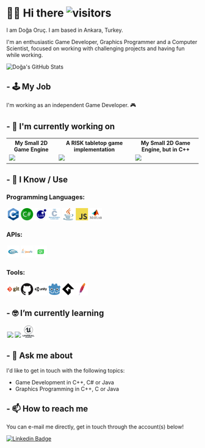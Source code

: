 <!--
**aeris170/aeris170** is a ✨ _special_ ✨ repository because its `README.md` (this file) appears on your GitHub profile.



Here are some ideas to get you started:

- 🔭 I’m currently working on ...
- 🌱 I’m currently learning ...
- 👯 I’m looking to collaborate on ...
- 🤔 I’m looking for help with ...
- 💬 Ask me about ...
- 📫 How to reach me: ...
- 😄 Pronouns: ...
- ⚡ Fun fact: ...
-->

# 🙋‍♂️ Hi there ![visitors](https://img.shields.io/badge/dynamic/json?color=informational&label=visitor&query=value&url=https%3A%2F%2Fapi.countapi.xyz%2Fhit%2Faeris170.aeris170%2Freadme)

I am Doğa Oruç. I am based in Ankara, Turkey.

I'm an enthusiastic Game Developer, Graphics Programmer and a Computer Scientist, focused on working with challenging projects and having fun while working.

![Doğa's GitHub Stats](https://github-readme-stats.vercel.app/api?username=aeris170&show_icons=true)

## - 🕹️ My Job

I'm working as an independent Game Developer. 🎮

## - 🔭 I'm currently working on

<table style="width:100%; table-layout:fixed">
  <tr>
    <th>My Small 2D Game Engine</th>
    <th>A RISK tabletop game implementation</th>
    <th>My Small 2D Game Engine, but in C++</th>
  </tr>
  <tr>
    <td>
		<a href="https://github.com/aeris170/DoaEngine">
			<img src="https://i.hizliresim.com/kcX3Xz.png" />
		</a>
	</td>
    <td>
		<a href="https://github.com/aeris170/RISK-Digital-Cut">
			<img src="https://repository-images.githubusercontent.com/169880359/d106c280-9780-11e9-983c-0b51e49af958" />
		</a>
	</td>
    <td>
		<a href="https://github.com/chroma-works/NeoDoa">
			<img src="https://user-images.githubusercontent.com/25724155/72576385-9ca35100-38e0-11ea-9f10-5de3852e6df3.png" />
		</a>
	</td>
  </tr>
</table>

## - 🧠 I Know / Use
### Programming Languages:

<img src="https://github.com/github/explore/blob/master/topics/cpp/cpp.png?raw=true" height="32" style="margin:2px" /><img src="https://github.com/github/explore/blob/master/topics/csharp/csharp.png?raw=true" height="32" style="margin:2px" /><img src="https://github.com/github/explore/blob/master/topics/lua/lua.png?raw=true" height="32" style="margin:2px" /><img src="https://github.com/github/explore/blob/master/topics/c/c.png?raw=true" height="32" style="margin:2px" /><img src="https://github.com/github/explore/blob/master/topics/java/java.png?raw=true" height="32" style="margin:2px" /><img src="https://github.com/github/explore/blob/master/topics/javascript/javascript.png?raw=true" height="32" style="margin:2px" /><img src="https://github.com/github/explore/blob/master/topics/matlab/matlab.png?raw=true" height="32" style="margin:2px" />

### APIs:

<img src="https://github.com/github/explore/blob/master/topics/opengl/opengl.png?raw=true" height="32" style="margin:2px" /><img src="https://github.com/github/explore/blob/master/topics/javafx/javafx.png?raw=true" height="32" style="margin:2px" /><img src="https://github.com/github/explore/blob/master/topics/qt/qt.png?raw=true" height="32" style="margin:2px" />

### Tools:

<img src="https://github.com/github/explore/blob/master/topics/git/git.png?raw=true" height="32" style="margin:2px" /><img src="https://github.com/github/explore/blob/master/topics/github/github.png?raw=true" height="32" style="margin:2px" /><img src="https://github.com/github/explore/blob/master/topics/unity/unity.png?raw=true" height="32" style="margin:2px" /><img src="https://github.com/github/explore/blob/master/topics/godot/godot.png?raw=true" height="32" style="margin:2px" /><img src="https://github.com/github/explore/blob/master/topics/gamemaker/gamemaker.png?raw=true" height="32" style="margin:2px" /><img src="https://github.com/github/explore/blob/master/topics/maven/maven.png?raw=true" height="32" style="margin:2px" />

## - 🤓 I’m currently learning

<img src="https://upload.wikimedia.org/wikipedia/en/0/01/Directx9.png" height="32" style="margin:2px" /><img src="https://pbs.twimg.com/profile_images/1138532045364367371/DkXgxFjE.png" height="32" style="margin:2px" /><img src="https://github.com/github/explore/blob/master/topics/unreal-engine/unreal-engine.png?raw=true" height="32" style="margin:2px" />

## - 💬 Ask me about

I'd like to get in touch with the following topics:

- Game Development in C++, C# or Java
- Graphics Programming in C++, C or Java

## - 📫 How to reach me

You can e-mail me directly, get in touch through the account(s) below!

[![Linkedin Badge](https://img.shields.io/badge/dogaoruc-follow%20on%20linkedin-blue?style=for-the-badge&logo=linkedin)](https://www.linkedin.com/in/do%C4%9Fa-oru%C3%A7-973b08155/)

